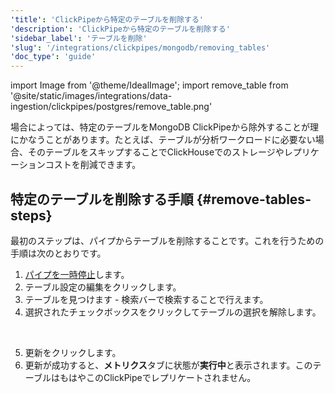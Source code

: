 ```yaml
---
'title': 'ClickPipeから特定のテーブルを削除する'
'description': 'ClickPipeから特定のテーブルを削除する'
'sidebar_label': 'テーブルを削除'
'slug': '/integrations/clickpipes/mongodb/removing_tables'
'doc_type': 'guide'
---
```


import Image from '@theme/IdealImage';
import remove_table from '@site/static/images/integrations/data-ingestion/clickpipes/postgres/remove_table.png'

場合によっては、特定のテーブルをMongoDB ClickPipeから除外することが理にかなうことがあります。たとえば、テーブルが分析ワークロードに必要ない場合、そのテーブルをスキップすることでClickHouseでのストレージやレプリケーションコストを削減できます。

## 特定のテーブルを削除する手順 {#remove-tables-steps}

最初のステップは、パイプからテーブルを削除することです。これを行うための手順は次のとおりです。

1. [パイプを一時停止](./pause_and_resume.md)します。
2. テーブル設定の編集をクリックします。
3. テーブルを見つけます - 検索バーで検索することで行えます。
4. 選択されたチェックボックスをクリックしてテーブルの選択を解除します。
<br/>

<Image img={remove_table} border size="md"/>

5. 更新をクリックします。
6. 更新が成功すると、**メトリクス**タブに状態が**実行中**と表示されます。このテーブルはもはやこのClickPipeでレプリケートされません。
